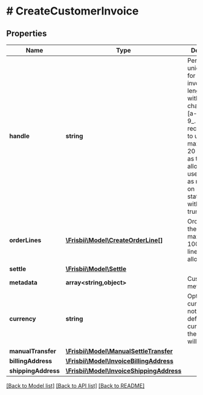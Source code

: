 # # CreateCustomerInvoice

## Properties

Name | Type | Description | Notes
------------ | ------------- | ------------- | -------------
**handle** | **string** | Per account unique handle for the invoice. Max length 255 with allowable characters [a-zA-Z0-9_.-@]. It is recommended to use a maximum of 20 characters as this will allow for the use of handle as reference on bank statements without truncation. |
**orderLines** | [**\Frisbii\Model\CreateOrderLine[]**](CreateOrderLine.md) | Order lines for the invoice. A maximum of 100 order lines is allowed. |
**settle** | [**\Frisbii\Model\Settle**](Settle.md) |  | [optional]
**metadata** | **array<string,object>** | Custom metadata. | [optional]
**currency** | **string** | Optional currency. If not set, the default currency of the account will be used. | [optional]
**manualTransfer** | [**\Frisbii\Model\ManualSettleTransfer**](ManualSettleTransfer.md) |  | [optional]
**billingAddress** | [**\Frisbii\Model\InvoiceBillingAddress**](InvoiceBillingAddress.md) |  | [optional]
**shippingAddress** | [**\Frisbii\Model\InvoiceShippingAddress**](InvoiceShippingAddress.md) |  | [optional]

[[Back to Model list]](../../README.md#models) [[Back to API list]](../../README.md#endpoints) [[Back to README]](../../README.md)
